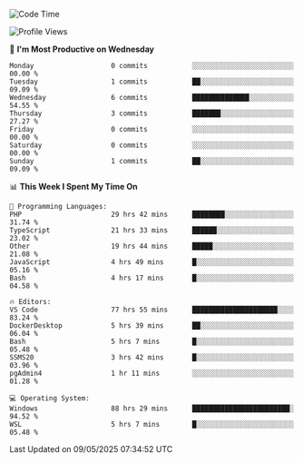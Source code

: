 <!--START_SECTION:waka-->
![Code Time](http://img.shields.io/badge/Code%20Time-4%2C919%20hrs%2046%20mins-blue)

![Profile Views](http://img.shields.io/badge/Profile%20Views-0-blue)

📅 **I'm Most Productive on Wednesday** 

```text
Monday                   0 commits           ░░░░░░░░░░░░░░░░░░░░░░░░░   00.00 % 
Tuesday                  1 commits           ██░░░░░░░░░░░░░░░░░░░░░░░   09.09 % 
Wednesday                6 commits           ██████████████░░░░░░░░░░░   54.55 % 
Thursday                 3 commits           ███████░░░░░░░░░░░░░░░░░░   27.27 % 
Friday                   0 commits           ░░░░░░░░░░░░░░░░░░░░░░░░░   00.00 % 
Saturday                 0 commits           ░░░░░░░░░░░░░░░░░░░░░░░░░   00.00 % 
Sunday                   1 commits           ██░░░░░░░░░░░░░░░░░░░░░░░   09.09 % 
```


📊 **This Week I Spent My Time On** 

```text
💬 Programming Languages: 
PHP                      29 hrs 42 mins      ████████░░░░░░░░░░░░░░░░░   31.74 % 
TypeScript               21 hrs 33 mins      ██████░░░░░░░░░░░░░░░░░░░   23.02 % 
Other                    19 hrs 44 mins      █████░░░░░░░░░░░░░░░░░░░░   21.08 % 
JavaScript               4 hrs 49 mins       █░░░░░░░░░░░░░░░░░░░░░░░░   05.16 % 
Bash                     4 hrs 17 mins       █░░░░░░░░░░░░░░░░░░░░░░░░   04.58 % 

🔥 Editors: 
VS Code                  77 hrs 55 mins      █████████████████████░░░░   83.24 % 
DockerDesktop            5 hrs 39 mins       ██░░░░░░░░░░░░░░░░░░░░░░░   06.04 % 
Bash                     5 hrs 7 mins        █░░░░░░░░░░░░░░░░░░░░░░░░   05.48 % 
SSMS20                   3 hrs 42 mins       █░░░░░░░░░░░░░░░░░░░░░░░░   03.96 % 
pgAdmin4                 1 hr 11 mins        ░░░░░░░░░░░░░░░░░░░░░░░░░   01.28 % 

💻 Operating System: 
Windows                  88 hrs 29 mins      ████████████████████████░   94.52 % 
WSL                      5 hrs 7 mins        █░░░░░░░░░░░░░░░░░░░░░░░░   05.48 % 
```


 Last Updated on 09/05/2025 07:34:52 UTC
<!--END_SECTION:waka-->
